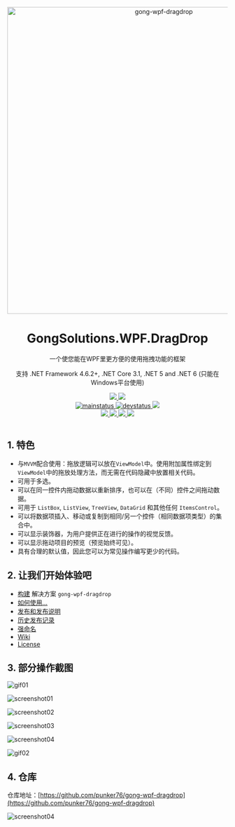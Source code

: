 <div align="center">
  <br />
  <a href="https://github.com/punker76/gong-wpf-dragdrop">
    <img alt="gong-wpf-dragdrop" width="700" heigth="142" src="https://img1.dotnet9.com/2022/04/2201.png">
  </a>
  <h1>GongSolutions.WPF.DragDrop</h1>
  <p>
    一个使您能在WPF里更方便的使用拖拽功能的框架
  </p>
  <p>
    支持 .NET Framework 4.6.2+, .NET Core 3.1, .NET 5 and .NET 6 (只能在Windows平台使用)
  </p>

  <a href="https://gitter.im/punker76/gong-wpf-dragdrop">
	  <img src="https://img.shields.io/badge/Gitter-Join%20Chat-green.svg?style=flat-square">
  </a>
  <a href="https://twitter.com/punker76">
	  <img src="https://img.shields.io/badge/twitter-%40punker76-55acee.svg?style=flat-square">
  </a>
  <br />
  <a href="https://ci.appveyor.com/project/punker76/gong-wpf-dragdrop/branch/main">
	  <img alt="mainstatus" src="https://img.shields.io/appveyor/ci/punker76/gong-wpf-dragdrop/main.svg?style=flat-square&&label=main">
  </a>
  <a href="https://ci.appveyor.com/project/punker76/gong-wpf-dragdrop/branch/develop">
	  <img alt="devstatus" src="https://img.shields.io/appveyor/ci/punker76/gong-wpf-dragdrop/develop.svg?style=flat-square&&label=develop">
  </a>
  <a href="https://github.com/punker76/gong-wpf-dragdrop/issues">
    <img src="https://img.shields.io/github/issues/punker76/gong-wpf-dragdrop.svg?style=flat-square">
  </a>
  <br />
  <a href="https://github.com/punker76/gong-wpf-dragdrop/releases/latest">
	  <img src="https://img.shields.io/github/release/punker76/gong-wpf-dragdrop.svg?style=flat-square">
  </a>
  <a href="https://www.nuget.org/packages/gong-wpf-dragdrop">
    <img src="https://img.shields.io/nuget/dt/gong-wpf-dragdrop.svg?style=flat-square">
  </a>
  <a href="https://www.nuget.org/packages/gong-wpf-dragdrop">
    <img src="https://img.shields.io/nuget/v/gong-wpf-dragdrop.svg?style=flat-square">
  </a>
  <a href="https://www.nuget.org/packages/gong-wpf-dragdrop">
    <img src="https://img.shields.io/nuget/vpre/gong-wpf-dragdrop.svg?style=flat-square&label=nuget-pre">
  </a>
  <br />
  <br />
</div>

## 1. 特色

+ 与`MVVM`配合使用：拖放逻辑可以放在`ViewModel`中。使用附加属性绑定到`ViewModel`中的拖放处理方法，而无需在代码隐藏中放置相关代码。
+ 可用于多选。
+ 可以在同一控件内拖动数据以重新排序，也可以在（不同）控件之间拖动数据。
+ 可用于 `ListBox`, `ListView`, `TreeView`, `DataGrid` 和其他任何 `ItemsControl`。
+ 可以将数据项插入、移动或复制到相同/另一个控件（相同数据项类型）的集合中。
+ 可以显示装饰器，为用户提供正在进行的操作的视觉反馈。
+ 可以显示拖动项目的预览（预览始终可见）。
+ 具有合理的默认值，因此您可以为常见操作编写更少的代码。

## 2. 让我们开始体验吧

- [构建](https://github.com/punker76/gong-wpf-dragdrop/wiki/Building) 解决方案 `gong-wpf-dragdrop`
- [如何使用...](https://github.com/punker76/gong-wpf-dragdrop/wiki/Usage)
- [发布和发布说明](https://github.com/punker76/gong-wpf-dragdrop/releases)
- [历史发布记录](https://github.com/punker76/gong-wpf-dragdrop/wiki/Release-History)
- [强命名](https://github.com/punker76/gong-wpf-dragdrop/wiki/Strong-naming)
- [Wiki](https://github.com/punker76/gong-wpf-dragdrop/wiki)
- [License](./LICENSE)

## 3. 部分操作截图

![gif01](https://img1.dotnet9.com/2022/04/2202.gif)

![screenshot01](https://img1.dotnet9.com/2022/04/2203.png)

![screenshot02](https://img1.dotnet9.com/2022/04/2204.png)

![screenshot03](https://img1.dotnet9.com/2022/04/2205.png)

![screenshot04](https://img1.dotnet9.com/2022/04/2206.png)

![gif02](https://img1.dotnet9.com/2022/04/2207.gif)

## 4. 仓库

仓库地址：[https://github.com/punker76/gong-wpf-dragdrop](https://github.com/punker76/gong-wpf-dragdrop)

![screenshot04](https://img1.dotnet9.com/2022/04/2208.png)